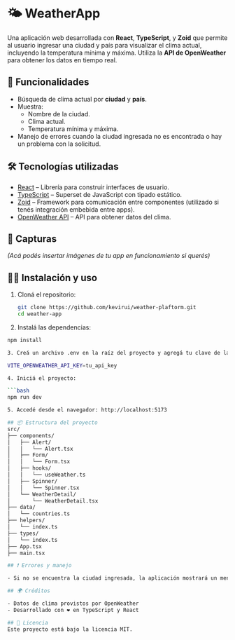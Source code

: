 # 🌤️ WeatherApp

Una aplicación web desarrollada con **React**, **TypeScript**, y **Zoid** que permite al usuario ingresar una ciudad y país para visualizar el clima actual, incluyendo la temperatura mínima y máxima. Utiliza la **API de OpenWeather** para obtener los datos en tiempo real.

## 🚀 Funcionalidades

- Búsqueda de clima actual por **ciudad** y **país**.
- Muestra:
  - Nombre de la ciudad.
  - Clima actual.
  - Temperatura mínima y máxima.
- Manejo de errores cuando la ciudad ingresada no es encontrada o hay un problema con la solicitud.

## 🛠️ Tecnologías utilizadas

- [React](https://reactjs.org/) – Librería para construir interfaces de usuario.
- [TypeScript](https://www.typescriptlang.org/) – Superset de JavaScript con tipado estático.
- [Zoid](https://github.com/krakenjs/zoid) – Framework para comunicación entre componentes (utilizado si tenés integración embebida entre apps).
- [OpenWeather API](https://openweathermap.org/api) – API para obtener datos del clima.

## 📸 Capturas

_(Acá podés insertar imágenes de tu app en funcionamiento si querés)_

## 🧑‍💻 Instalación y uso

1. Cloná el repositorio:

   ```bash
   git clone https://github.com/kevirui/weather-plaftorm.git
   cd weather-app

2. Instalá las dependencias:

  ```bash
  npm install

3. Creá un archivo .env en la raíz del proyecto y agregá tu clave de la API de OpenWeather:

VITE_OPENWEATHER_API_KEY=tu_api_key

4. Iniciá el proyecto:

  ```bash
  npm run dev

5. Accedé desde el navegador: http://localhost:5173

## 📦 Estructura del proyecto
src/
├── components/
│   ├── Alert/
│   │   └── Alert.tsx
│   ├── Form/
│   │   └── Form.tsx
│   ├── hooks/
│   │   └── useWeather.ts
│   ├── Spinner/
│   │   └── Spinner.tsx
│   └── WeatherDetail/
│       └── WeatherDetail.tsx
├── data/
│   └── countries.ts
├── helpers/
│   └── index.ts
├── types/
│   └── index.ts
├── App.tsx
├── main.tsx

## ❗ Errores y manejo

- Si no se encuentra la ciudad ingresada, la aplicación mostrará un mensaje de error amigable indicando que no se pudo obtener la información del clima.

## 🌍 Créditos

- Datos de clima provistos por OpenWeather
- Desarrollado con ❤️ en TypeScript y React

## 📄 Licencia
Este proyecto está bajo la licencia MIT.
